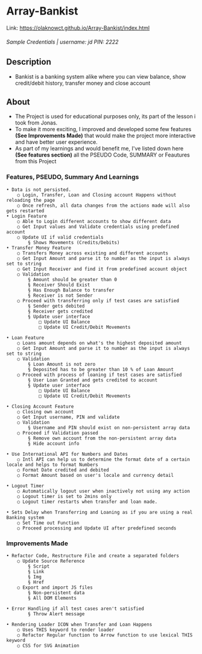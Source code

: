 # Array-Bankist

Link: https://olaknowct.github.io/Array-Bankist/index.html

###### Sample Credentials | username: jd PIN: 2222

## Description

- Bankist is a banking system alike where you can view balance, show credit/debit history, transfer money and close account

## About

- The Project is used for educational purposes only, its part of the lesson i took from Jonas.
- To make it more exciting, I improved and developed some few features **(See Improvements Made)** that would make the project more interactive and have better user experience.
- As part of my learnings and would benefit me, I've listed down here **(See features section)** all the PSEUDO Code, SUMMARY or Feautures from this Project

### Features, PSEUDO, Summary And Learnings

    • Data is not persisted.
    	○ Login, Transfer, Loan and Closing account Happens without reloading the page
    	○ Once refresh, all data changes from the actions made will also gets restarted
    • Login Feature
    	○ Able to Login different accounts to show different data
    	○ Get Input values and Validate credentials using predefined account
    	○ Update UI if valid credentials
    		§ Shows Movements (Credits/Debits)
    • Transfer Money Feature
    	○ Transfers Money across existing and different accounts
    	○ Get Input Amount and parse it to number as the input is always set to string
    	○ Get Input Receiver and find it from predefined account object
    	○ Validation
    		§ Amount should be greater than 0
    		§ Receiver Should Exist
    		§ Has Enough Balance to transfer
    		§ Receiver is not Sender
    	○ Proceed with transferring only if test cases are satisfied
    		§ Sender gets debited
    		§ Receiver gets credited
    		§ Update user interface
    			□ Update UI Balance
    			□ Update UI Credit/Debit Movements

    • Loan Feature
    	○ Loans amount depends on what's the highest deposited amount
    	○ Get Input Amount and parse it to number as the input is always set to string
    	○ Validation
    		§ Loan Amount is not zero
    		§ Deposited has to be greater than 10 % of Loan Amount
    	○ Proceed with process of loaning if test cases are satisfied
    		§ User Loan Granted and gets credited to account
    		§ Update user interface
    			□ Update UI Balance
    			□ Update UI Credit/Debit Movements

    • Closing Account Feature
    	○ Closing own account
    	○ Get Input username, PIN and validate
    	○ Validation
    		§ Username and PIN should exist on non-persistent array data
    	○ Proceed if Validation passed
    		§ Remove own account from the non-persistent array data
    		§ Hide account info

    • Use International API for Numbers and Dates
    	○ Intl API can help us to determine the format date of a certain locale and helps to format Numbers
    	○ Format Date credited and debited
    	○ Format Amount based on user's locale and currency detail

    • Logout Timer
    	○ Automatically logout user when inactively not using any action
    	○ Logout timer is set to 2mins only
    	○ Logout timer restarts when transfer and loan made.

    • Sets Delay when Transferring and Loaning as if you are using a real Banking system
    	○ Set Time out Function
    	○ Proceed processing and Update UI after predefined seconds

### Improvements Made

    • Refactor Code, Restructure File and create a separated folders
    	○ Update Source Reference
    		§ Script
    		§ Link
    		§ Img
    		§ Href
    	○ Export and import JS files
    		§ Non-persistent data
    		§ All DOM Elements

    • Error Handling if all test cases aren't satisfied
            § Throw Alert message

    • Rendering Loader ICON when Transfer and Loan Happens
    	○ Uses THIS keyword to render loader
    	○ Refactor Regular function to Arrow function to use lexical THIS keyword
    	○ CSS for SVG Animation
